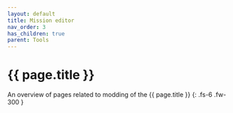 ```yaml
---
layout: default
title: Mission editor
nav_order: 3
has_children: true
parent: Tools
---
```


# {{ page.title }}


An overview of pages related to modding of the {{ page.title }}
{: .fs-6 .fw-300 }

